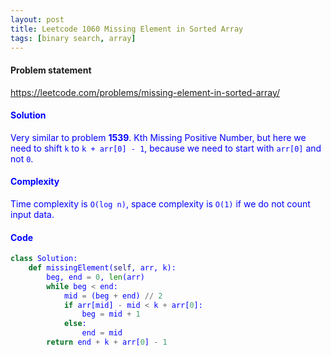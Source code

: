 ```yaml
---
layout: post
title: Leetcode 1060 Missing Element in Sorted Array
tags: [binary search, array]
---
```


#### Problem statement

<a href="https://leetcode.com/problems/missing-element-in-sorted-array/"> <font color = blue>https://leetcode.com/problems/missing-element-in-sorted-array/

#### Solution
Very similar to problem **1539**. Kth Missing Positive Number, but here we need to shift `k` to `k + arr[0] - 1`, because we need to start with `arr[0]` and not `0`.

#### Complexity
Time complexity is `O(log n)`, space complexity is `O(1)` if we do not count input data.

#### Code
```python
class Solution:
    def missingElement(self, arr, k):
        beg, end = 0, len(arr)
        while beg < end:
            mid = (beg + end) // 2
            if arr[mid] - mid < k + arr[0]:
                beg = mid + 1
            else:
                end = mid
        return end + k + arr[0] - 1
```

